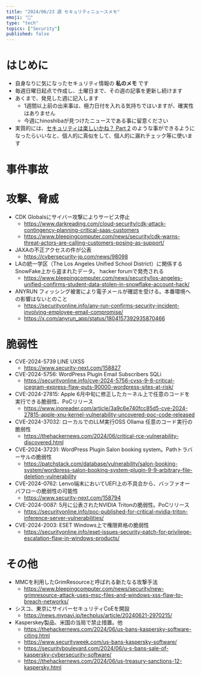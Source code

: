 ```yaml
---
title: "2024/06/23 週 セキュリティニュースメモ"
emoji: "🔖"
type: "tech"
topics: ["Security"]
published: false
---
```


# はじめに
* 自身なりに気になったセキュリティ情報の **私のメモ** です
* 毎週日曜日起点で作成し、土曜日まで、その週の記事を更新し続けます
* あくまで、発見した週に記入します
    * 1週間以上前の出来事は、極力日付を入れる気持ちではいますが、確実性はありません
    * 今週にhinoshibaが見つけたニュースである事に留意ください
* 実質的には、[セキュリティは楽しいかね？ Part 2](https://negi.hatenablog.com/) のような事ができるようになったらいいなと、個人的に真似をして、個人的に漏れチェック等に使います

# 事件事故

# 攻撃、脅威
* CDK Globalsにサイバー攻撃によりサービス停止
    * https://www.darkreading.com/cloud-security/cdk-attack-contingency-planning-critical-saas-customers
    * https://www.bleepingcomputer.com/news/security/cdk-warns-threat-actors-are-calling-customers-posing-as-support/
* JAXAの不正アクセスの件が公表
    * https://cybersecurity-jp.com/news/98098
* LAの統一学区（The Los Angeles Unified School District）に関係するSnowFake上から盗まれたデータ。 hacker forumで発売される
    * https://www.bleepingcomputer.com/news/security/los-angeles-unified-confirms-student-data-stolen-in-snowflake-account-hack/
* ANYRUN フィッシング被害により電子メールが確認を受ける。本番環境への影響はないとのこと
    * https://securityonline.info/any-run-confirms-security-incident-involving-employee-email-compromise/
    * https://x.com/anyrun_app/status/1804157392935870466

# 脆弱性

* CVE-2024-5739 LINE UXSS
    * https://www.security-next.com/158827
* CVE-2024-5756: WordPress Plugin Email Subscribers SQLi
    * https://securityonline.info/cve-2024-5756-cvss-9-8-critical-icegram-express-flaw-puts-90000-wordpress-sites-at-risk/
* CVE-2024-27815: Apple 6月中旬に修正したカーネル上で任意のコードを実行できる脆弱性、PoCリリース
    * https://www.inoreader.com/article/3a9c6e740fcc85d5-cve-2024-27815-apple-xnu-kernel-vulnerability-uncovered-poc-code-released
* CVE-2024-37032: ローカルでのLLM実行OSS Ollama 任意のコード実行の脆弱性
    * https://thehackernews.com/2024/06/critical-rce-vulnerability-discovered.html
* CVE-2024-37231: WordPress Plugin Salon booking system。Pathトラバーサルの脆弱性
    * https://patchstack.com/database/vulnerability/salon-booking-system/wordpress-salon-booking-system-plugin-9-9-arbitrary-file-deletion-vulnerability
* CVE-2024-0762: Lenvo端末においてUEFI上の不具合から、バッファオーバフローの脆弱性の可能性
    * https://www.security-next.com/158794
* CVE-2024-0087: 5月に公表されたNVIDIA Tritonの脆弱性。PoCリリース
    * https://securityonline.info/poc-published-for-critical-nvidia-triton-inference-server-vulnerabilities/
* CVE-2024-2003: ESET Windows上で権限昇格の脆弱性
    * https://securityonline.info/eset-issues-security-patch-for-privilege-escalation-flaw-in-windows-products/


# その他
* MMCを利用したGrimResourceと呼ばれる新たなる攻撃手法
    * https://www.bleepingcomputer.com/news/security/new-grimresource-attack-uses-msc-files-and-windows-xss-flaw-to-breach-networks/
* シスコ、東京にサイバーセキュリティCoEを開設
    * https://news.mynavi.jp/techplus/article/20240621-2970215/
* Kasperskey製品、米国の当局で禁止措置。他
    * https://thehackernews.com/2024/06/us-bans-kaspersky-software-citing.html
    * https://www.securityweek.com/us-bans-kaspersky-software/
    * https://securityboulevard.com/2024/06/u-s-bans-sale-of-kaspersky-cybersecurity-software/
    * https://thehackernews.com/2024/06/us-treasury-sanctions-12-kaspersky.html
